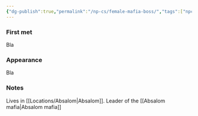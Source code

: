 ```yaml
---
{"dg-publish":true,"permalink":"/np-cs/female-mafia-boss/","tags":["npc"],"noteIcon":"npc","updated":"2024-01-06T09:39:50.598+01:00"}
---
```


### First met
Bla
### Appearance
Bla
### Notes
Lives in [[Locations/Absalom\|Absalom]]. Leader of the [[Absalom mafia\|Absalom mafia]]
